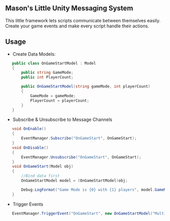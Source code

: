 ## Mason's Little Unity Messaging System
This little framework lets scripts communicate between themselves easily. Create your game events and make every script handle their actions.


## Usage

* Create Data Models:

 ```csharp
    public class OnGameStartModel : Model
    {
        public string GameMode;
        public int PlayerCount;

        public OnGameStartModel(string gameMode, int playerCount)
        {
            GameMode = gameMode;
            PlayerCount = playerCount;
        }
    }
 ```

* Subscribe & Unsubscribe to Message Channels

 ```csharp
    void OnEnable()
    {
        EventManager.Subscribe("OnGameStart", OnGameStart);
    }
    void OnDisable()
    {
        EventManager.Unsubscribe("OnGameStart", OnGameStart);
    }
    void OnGameStart(Model obj)
    {
        //Bind data first
        OnGameStartModel model = (OnGameStartModel)obj;

        Debug.LogFormat("Game Mode is {0} with {1} players", model.GameMode, model.PlayerCount);
    }
 ```

* Trigger Events

 ```csharp
    EventManager.TriggerEvent("OnGameStart", new OnGameStartModel("Multiplayer", 2));
 ```


